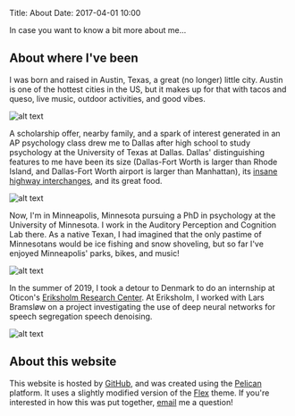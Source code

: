 Title: About 
Date: 2017-04-01 10:00

In case you want to know a bit more about me... 

About where I've been
---------------------

I was born and raised in Austin, Texas, a great (no longer) little city. Austin is one of the hottest cities in the US, but it makes up for that with tacos and queso, live music, outdoor activities, and good vibes.

![alt text](/images/austin1.jpg)

A scholarship offer, nearby family, and a spark of interest generated in an AP psychology class drew me to Dallas after high school to study psychology at the University of Texas at Dallas. Dallas' distinguishing features to me have been its size (Dallas-Fort Worth is larger than Rhode Island, and Dallas-Fort Worth airport is larger than Manhattan), its [insane highway interchanges][1], and its great food.

![alt text](/images/dallas1.jpg)

Now, I'm in Minneapolis, Minnesota pursuing a PhD in psychology at the University of Minnesota. I work in the Auditory Perception and Cognition Lab there. As a native Texan, I had imagined that the only pastime of Minnesotans would be ice fishing and snow shoveling, but so far I've enjoyed Minneapolis' parks, bikes, and music! 

![alt text](/images/umn1.jpg)

In the summer of 2019, I took a detour to Denmark to do an internship at Oticon's [Eriksholm Research Center](https://eriksholm.com). At Eriksholm, I worked with Lars Bramsløw on a project investigating the use of deep neural networks for speech segregation speech denoising. 

![alt text](/images/Nyhavn_copenhagen.jpg)

About this website
------------------

This website is hosted by [GitHub][2], and was created using the [Pelican][3] platform. It uses a slightly modified version of the [Flex][4] theme. If you're interested in how this was put together, [email][5] me a question!

[1]: https://en.wikipedia.org/wiki/High_Five_Interchange 
[2]: https://github.com
[3]: https://blog.getpelican.com
[4]: https://github.com/alexandrevicenzi/Flex
[5]: mailto:guest121@umn.edu
